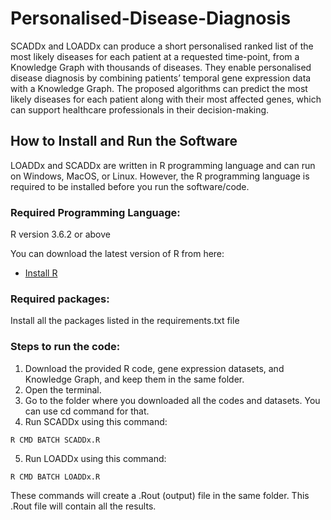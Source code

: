 # Personalised-Disease-Diagnosis
SCADDx and LOADDx can produce a short personalised ranked list of the most likely diseases for each patient at a requested time-point, from a Knowledge Graph with thousands of diseases. They enable personalised disease diagnosis by combining patients’ temporal gene expression data with a Knowledge Graph. The proposed algorithms can predict the most likely diseases for each patient along with their most affected genes, which can support healthcare professionals in their decision-making.

## How to Install and Run the Software
LOADDx and SCADDx are written in R programming language and can run on Windows, MacOS, or Linux. However, the R programming language is required to be installed before you run the software/code.

### Required Programming Language:
R version 3.6.2 or above

You can download the latest version of R from here:
* [Install R](https://www.r-project.org/)

### Required packages:
Install all the packages listed in the requirements.txt file

### Steps to run the code:
1. Download the provided R code, gene expression datasets, and Knowledge Graph, and keep them in the same folder. 
2. Open the terminal.
3. Go to the folder where you downloaded all the codes and datasets. You can use cd command for that.
4. Run SCADDx using this command: 
```
R CMD BATCH SCADDx.R
```
5. Run LOADDx using this command: 
```
R CMD BATCH LOADDx.R
```
These commands will create a .Rout (output) file in the same folder. This .Rout file will contain all the results. 
